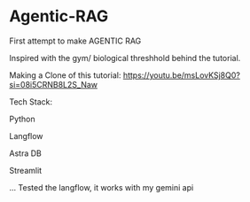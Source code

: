 # Agentic-RAG
First attempt to make AGENTIC RAG

Inspired with the gym/ biological threshhold behind the tutorial.


Making a Clone of this tutorial: https://youtu.be/msLovKSj8Q0?si=08i5CRNB8L2S_Naw


Tech Stack:

Python

Langflow

Astra DB

Streamlit

...
Tested the langflow, it works with my gemini api
